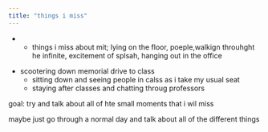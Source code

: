 ```yaml
---
title: "things i miss"
---
```

* - things i miss about mit; lying on the floor, poeple,walkign throuhght he infinite, excitement of splsah, hanging out in the office
- scootering down memorial drive to class
  - sitting down and seeing people in calss as i take my usual seat
  - staying after classes and chatting throug professors

goal: try and talk about all of hte small moments that i wil miss

maybe just go through a normal day and talk about all of the different things

